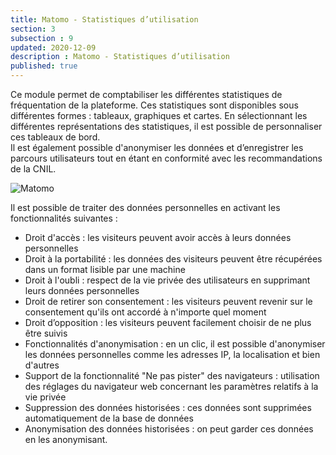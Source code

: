 ```yaml
---
title: Matomo - Statistiques d’utilisation
section: 3
subsection : 9
updated: 2020-12-09
description : Matomo - Statistiques d’utilisation
published: true
---
```

Ce module permet de comptabiliser les différentes statistiques de fréquentation de la plateforme. Ces statistiques sont disponibles sous différentes formes : tableaux, graphiques et cartes. En sélectionnant les différentes représentations des statistiques, il est possible de personnaliser ces tableaux de bord.  
Il est également possible d'anonymiser les données et d’enregistrer les parcours utilisateurs tout en étant en conformité avec les recommandations de la CNIL.

![Matomo](./images/functional-presentation/matomo.jpg)

Il est possible de traiter des données personnelles en activant les fonctionnalités suivantes :
* Droit d'accès : les visiteurs peuvent avoir accès à leurs données personnelles
* Droit à la portabilité : les données des visiteurs peuvent être récupérées dans un format lisible par une machine
* Droit à l'oubli : respect de la vie privée des utilisateurs en supprimant leurs données personnelles
* Droit de retirer son consentement : les visiteurs peuvent revenir sur le consentement qu'ils ont accordé à n'importe quel moment
* Droit d’opposition : les visiteurs peuvent facilement choisir de ne plus être suivis
* Fonctionnalités d'anonymisation : en un clic, il est possible d'anonymiser les données personnelles comme les adresses IP, la localisation et bien d'autres
* Support de la fonctionnalité "Ne pas pister" des navigateurs : utilisation des réglages du navigateur web concernant les paramètres relatifs à la vie privée
* Suppression des données historisées : ces données sont supprimées automatiquement de la base de données
* Anonymisation des données historisées : on peut garder ces données en les anonymisant.
